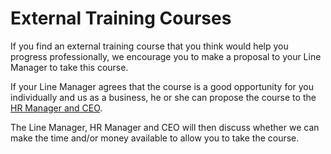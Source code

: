 # External Training Courses

If you find an external training course that you think would help you progress
professionally, we encourage you to make a proposal to your Line Manager to
take this course.

If your Line Manager agrees that the course is a good opportunity for you
individually and us as a business, he or she can propose the course to the [HR
Manager and CEO](../readme.md#contacts).

The Line Manager, HR Manager and CEO will then discuss whether we can make the
time and/or money available to allow you to take the course.
